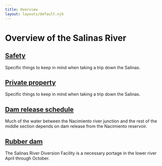 ```yaml
---
title: Overview
layout: layouts/default.njk
---
```


# Overview of the Salinas River

## [Safety](safety)

Specific things to keep in mind when taking a trip down the Salinas.

## [Private property](private-property)

Specific things to keep in mind when taking a trip down the Salinas.

## [Dam release schedule](dam-release)

Much of the water between the Nacimiento river junction and the rest of the middle section depends on dam release from the Nacimiento reservoir.

## [Rubber dam](rubber-dam)

The Salinas River Diversion Facility is a necessary portage in the lower river April through October.

